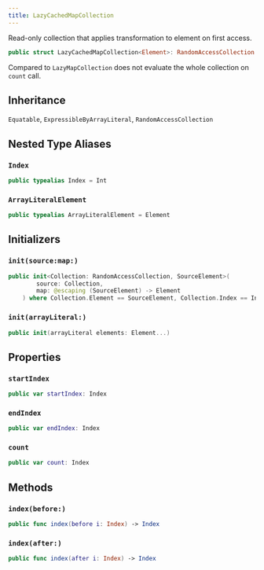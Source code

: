 ```yaml
---
title: LazyCachedMapCollection
---
```


Read-only collection that applies transformation to element on first access.

``` swift
public struct LazyCachedMapCollection<Element>: RandomAccessCollection 
```

Compared to `LazyMapCollection` does not evaluate the whole collection on `count` call.

## Inheritance

`Equatable`, `ExpressibleByArrayLiteral`, `RandomAccessCollection`

## Nested Type Aliases

### `Index`

``` swift
public typealias Index = Int
```

### `ArrayLiteralElement`

``` swift
public typealias ArrayLiteralElement = Element
```

## Initializers

### `init(source:map:)`

``` swift
public init<Collection: RandomAccessCollection, SourceElement>(
        source: Collection,
        map: @escaping (SourceElement) -> Element
    ) where Collection.Element == SourceElement, Collection.Index == Index 
```

### `init(arrayLiteral:)`

``` swift
public init(arrayLiteral elements: Element...) 
```

## Properties

### `startIndex`

``` swift
public var startIndex: Index 
```

### `endIndex`

``` swift
public var endIndex: Index 
```

### `count`

``` swift
public var count: Index 
```

## Methods

### `index(before:)`

``` swift
public func index(before i: Index) -> Index 
```

### `index(after:)`

``` swift
public func index(after i: Index) -> Index 
```
